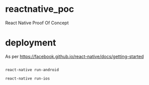 # reactnative_poc
React Native Proof Of Concept

# deployment
As per https://facebook.github.io/react-native/docs/getting-started


```

react-native run-android

react-native run-ios

```
